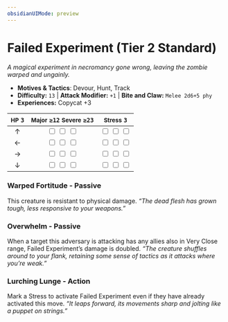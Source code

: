 ```yaml
---
obsidianUIMode: preview
---
```

# Failed Experiment (Tier 2 Standard)

*A magical experiment in necromancy gone wrong, leaving the zombie warped and ungainly.*

- **Motives & Tactics**: Devour, Hunt, Track
- **Difficulty:** `13` | **Attack Modifier:** `+1` | **Bite and Claw:** `Melee 2d6+5 phy`
- **Experiences:** Copycat +3

| <small>HP</small> `3` | <small>Major</small> `≥12` <small>Severe</small> `≥23` | <small>Stress</small> `3` |
|:-:|:-:|:-:|
| ↑ |  <input type="checkbox" unchecked id="c19fc475"> <input type="checkbox" unchecked id="ef3ebbe7"> <input type="checkbox" unchecked id="ef47651c"> |  <input type="checkbox" unchecked id="f256d2cc"> <input type="checkbox" unchecked id="5b460c11"> <input type="checkbox" unchecked id="44070516"> |
| ← |  <input type="checkbox" unchecked id="bc2acc29"> <input type="checkbox" unchecked id="1a60cb0a"> <input type="checkbox" unchecked id="8891ba67"> |  <input type="checkbox" unchecked id="559c2216"> <input type="checkbox" unchecked id="fb71b247"> <input type="checkbox" unchecked id="700d7f9a"> |
| → |  <input type="checkbox" unchecked id="d24ffc94"> <input type="checkbox" unchecked id="7454fad4"> <input type="checkbox" unchecked id="c57d9520"> |  <input type="checkbox" unchecked id="5a8a0239"> <input type="checkbox" unchecked id="e84d2147"> <input type="checkbox" unchecked id="747134be"> |
| ↓ |  <input type="checkbox" unchecked id="2d835452"> <input type="checkbox" unchecked id="664aa8e1"> <input type="checkbox" unchecked id="b40c88ef"> |  <input type="checkbox" unchecked id="111f84a6"> <input type="checkbox" unchecked id="f34341bf"> <input type="checkbox" unchecked id="8838d955"> |

### Warped Fortitude - Passive

This creature is resistant to physical damage. *“The dead flesh has grown tough, less responsive to your weapons.”*

### Overwhelm - Passive

When a target this adversary is attacking has any allies also in Very Close range, Failed Experiment’s damage is doubled. *“The creature shuffles around to your flank, retaining some sense of tactics as it attacks where you’re weak.”*

### Lurching Lunge - Action

Mark a Stress to activate Failed Experiment even if they have already activated this move. *“It leaps forward, its movements sharp and jolting like a puppet on strings.”*